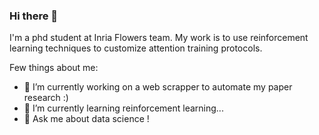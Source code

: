 ### Hi there 👋

I'm a phd student at Inria Flowers team. My work is to use reinforcement learning techniques to customize attention training protocols. 

Few things about me: 

- 🔭 I’m currently working on a web scrapper to automate my paper research :) 
- 🌱 I’m currently learning reinforcement learning...
- 💬 Ask me about data science !


